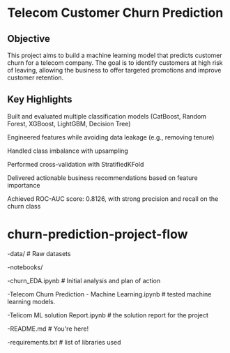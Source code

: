 # Telecom Customer Churn Prediction
## Objective
This project aims to build a machine learning model that predicts customer churn for a telecom company. The goal is to identify customers at high risk of leaving, allowing the business to offer targeted promotions and improve customer retention.

## Key Highlights
Built and evaluated multiple classification models (CatBoost, Random Forest, XGBoost, LightGBM, Decision Tree)

Engineered features while avoiding data leakage (e.g., removing tenure)

Handled class imbalance with upsampling

Performed cross-validation with StratifiedKFold

Delivered actionable business recommendations based on feature importance

Achieved ROC-AUC score: 0.8126, with strong precision and recall on the churn class

# churn-prediction-project-flow

-data/                 # Raw datasets

-notebooks/

  -churn_EDA.ipynb     # Initial analysis and plan of action
  
  -Telecom Churn Prediction - Machine Learning.ipynb # tested machine learning models.
  
  -Telicom ML solution Report.ipynb # the solution report for the project

-README.md             # You're here!

-requirements.txt      # list of libraries used
